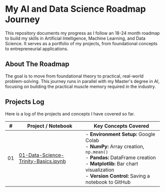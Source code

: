# My AI and Data Science Roadmap Journey

This repository documents my progress as I follow an 18-24 month roadmap to build my skills in Artificial Intelligence, Machine Learning, and Data Science. It serves as a portfolio of my projects, from foundational concepts to entrepreneurial applications.

## About The Roadmap

The goal is to move from foundational theory to practical, real-world problem-solving. This journey runs in parallel with my Master's degree in AI, focusing on building the practical muscle memory required in the industry.

## Projects Log

Here is a log of the projects and concepts I have covered so far.

| # | Project / Notebook | Key Concepts Covered |
|---|---|---|
| 01 | [01-Data-Science-Trinity-Basics.ipynb](01-Data-Science-Trinity-Basics.ipynb) | - **Environment Setup:** Google Colab <br>- **NumPy:** Array creation, `np.mean()` <br>- **Pandas:** DataFrame creation <br>- **Matplotlib:** Bar chart visualization <br>- **Version Control:** Saving a notebook to GitHub |
